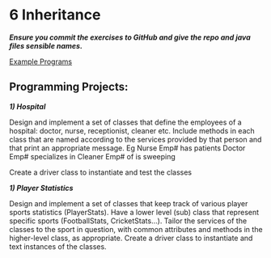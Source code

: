 # ﻿6 Inheritance
***Ensure you commit the exercises to GitHub and give the repo and java files sensible names.***


[Example Programs](https://github.com/LBU-OOP/InheritanceExamples)
## Programming Projects:
***1) Hospital***

Design and implement a set of classes that define the employees of a hospital: doctor, nurse, receptionist, cleaner etc. Include methods in each class that are named according to the services provided by that person and that print an appropriate message. 
Eg Nurse <name> Emp# has <x> patients
Doctor <name> Emp# specializes in <specialism>
Cleaner <name> Emp# of <department> is sweeping

Create a driver class to instantiate and test the classes

***1) Player Statistics***

Design and implement a set of classes that keep track of various player sports statistics (PlayerStats). Have a lower level (sub) class that represent specific sports (FootballStats, CricketStats…). Tailor the services of the classes to the sport in question, with common attributes and methods in the higher-level class, as appropriate. Create a driver class to instantiate and text instances of the classes.

